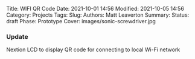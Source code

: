 Title: WIFI QR Code
Date: 2021-10-01 14:56
Modified: 2021-10-05 14:56
Category: Projects
Tags:
Slug:
Authors: Matt Leaverton
Summary:
Status: draft
Phase: Prototype
Cover: images/sonic-screwdriver.jpg

### Update
Nextion LCD to display QR code for connecting to local Wi-Fi network
